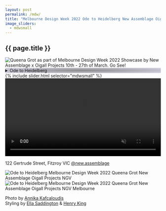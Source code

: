```yaml
---
layout: post
permalink: /mdw/
title: "Melbourne Design Week 2022 Ode to Heidelberg New Assemblage Oigall Projects NGV"
image_sliders:
  - mdwsmall
---
```

<section class="section fadeup clear">

  <h2>{{ page.title }}</h2>

  <div class="col-1-1">
    <img src="/qg/assets/images/mdw/mdw_pinklady.jpg" alt="Queena Grot as part of Melbourne Design Week 2022 Showcase by New Assemblage x Oigall Projects 10th - 27th of March. Go See!"/>
  </div>

  <div class="col-5-8">
    <details style="background: radial-gradient(#8a8a8a, #50419933);">
      <summary>Ode to Heidelberg</summary>
      <br>Glazed Ceramic Lamp, Flower Holder
      <br>40 x 29 x 23 cm
      <br>E27 bulb 
      <br>AU socket
      <br><br>Purchase/Visit at
      <br>SHOWCASE by New Assemblage
      <br>MELBOURNE DESIGN WEEK 2022
      <br>Oigall Projects - March 10th - 27th
    </details>
    <div id="slideshow">
    {% include slider.html selector="mdwsmall" %}
    </div> 
  </div>

  <div class="col-3-8">
    <a href="https://newassemblage.com/">
      <video width="100%" autoplay muted loop>
        <source src="/qg/assets/images/mdw/Showcase_New-Assemblage_Initial-Post.mp4" type="video/mp4">
      </video>
    </a>
    <p>122 Gertrude Street, Fitzroy VIC <a href="https://www.instagram.com/new.assemblage/">@new.assemblage</a></p>
    <img src="/qg/assets/images/mdw/IMG_4302.JPG" alt="Ode to Heidelberg Melbourne Design Week 2022 Queena Grot New Assemblage Oigall Projects NGV"/>
  </div>

  <div class="col-1-1">
    <img src="/qg/assets/images/mdw/NEWASSEMBLAGE_225637.jpg" alt="Ode to Heidelberg Melbourne Design Week 2022 Queena Grot New Assemblage Oigall Projects NGV Melbourne"/>
    <p>
      Photo by <a href="https://www.instagram.com/annikakafcaloudis/">Annika Kafcaloudis</a>
      <br>Styling by <a href="https://www.instagram.com/ella_saddington/">Ella Saddington</a> & <a href="https://www.instagram.com/@you1anna/">Henry King</a>
    </p>
  </div>

</section>
